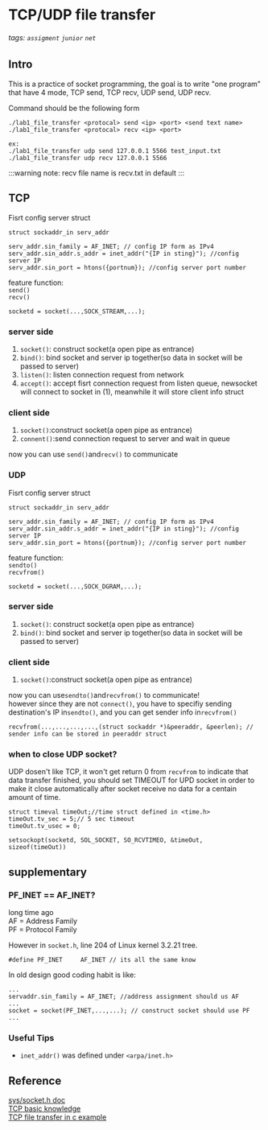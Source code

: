 # TCP/UDP file transfer
###### tags: `assigment` `junior` `net`

## Intro
This is a practice of socket programming, the goal is to write "one program" that have 4 mode, TCP send, TCP recv, UDP send, UDP recv.  

Command should be the following form
```shell=
./lab1_file_transfer <protocal> send <ip> <port> <send text name>
./lab1_file_transfer <protocal> recv <ip> <port>

ex:
./lab1_file_transfer udp send 127.0.0.1 5566 test_input.txt
./lab1_file_transfer udp recv 127.0.0.1 5566

```
:::warning
note: recv file name is recv.txt in default
:::

## TCP
Fisrt config server struct
```c=
struct sockaddr_in serv_addr

serv_addr.sin_family = AF_INET; // config IP form as IPv4
serv_addr.sin_addr.s_addr = inet_addr("{IP in sting}"); //config server IP
serv_addr.sin_port = htons({portnum}); //config server port number

```
feature function:  
```send()```  
```recv()```
```c=
socketd = socket(...,SOCK_STREAM,...);
```
### server side
1. ```socket()```: construct socket(a open pipe as entrance) 
2. ```bind()```: bind socket and server ip together(so data in socket will be passed to server)
3. ```listen()```: listen connection request from network
4. ```accept()```: accept fisrt connection request from listen queue, newsocket will connect to socket in (1), meanwhile it will store client info struct

### client side
1. ```socket()```:construct socket(a open pipe as entrance)
2. ```connent()```:send connection request to server and wait in queue

now you can use ```send()```and```recv()``` to communicate

### UDP
Fisrt config server struct
```c=
struct sockaddr_in serv_addr

serv_addr.sin_family = AF_INET; // config IP form as IPv4
serv_addr.sin_addr.s_addr = inet_addr("{IP in sting}"); //config server IP
serv_addr.sin_port = htons({portnum}); //config server port number

```
feature function:  
```sendto()```  
```recvfrom()```
```c=
socketd = socket(...,SOCK_DGRAM,...);
```

### server side
1. ```socket()```: construct socket(a open pipe as entrance) 
2. ```bind()```: bind socket and server ip together(so data in socket will be passed to server)

### client side
1. ```socket()```:construct socket(a open pipe as entrance)

now you can use```sendto()```and```recvfrom()``` to communicate!  
however since they are not ```connect()```, you have to specifiy sending destination's IP in```sendto()```, and you can get sender info in```recvfrom()``` 
```c=
recvfrom(...,...,...,...,(struct sockaddr *)&peeraddr, &peerlen); // sender info can be stored in peeraddr struct
```
### when to close UDP socket?
UDP dosen't like TCP, it won't get return 0 from ```recvfrom``` to indicate that data transfer finished, you should set TIMEOUT for UPD socket in order to make it close automatically after socket receive no data for a centain amount of time.

```c=
struct timeval timeOut;//time struct defined in <time.h>
timeOut.tv_sec = 5;// 5 sec timeout
timeOut.tv_usec = 0;

setsockopt(socketd, SOL_SOCKET, SO_RCVTIMEO, &timeOut, sizeof(timeOut))
```


## supplementary
### PF_INET == AF_INET?
long time ago  
AF = Address Family  
PF = Protocol Family  

However in ```socket.h```, line 204 of Linux kernel 3.2.21 tree.  
```c=
#define PF_INET     AF_INET // its all the same know
```
In old design good coding habit is like:
```c=
...
servaddr.sin_family = AF_INET; //address assignment should us AF
...
socket = socket(PF_INET,...,...); // construct socket should use PF
...
```
### Useful Tips
* ```inet_addr()``` was defined under ```<arpa/inet.h>```

## Reference
[sys/socket.h doc](https://pubs.opengroup.org/onlinepubs/7908799/xns/syssocket.h.html)  
[TCP basic knowledge](https://snsd0805.github.io/jekyll/update/2019/05/27/%E7%AD%86%E8%A8%98-Linux%E7%92%B0%E5%A2%83%E7%94%A8c++%E5%BB%BA%E7%AB%8BSocket%E9%80%A3%E7%B7%9A.html)  
[TCP file transfer in c example](https://www.itread01.com/p/1380962.html)